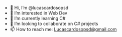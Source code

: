 - 👋 Hi, I’m @lucascardosopsd
- 👀 I’m interested in Web Dev
- 🌱 I’m currently learning C#
- 💞️ I’m looking to collaborate on C# projects
- 📫 How to reach me: Lucascardosopsd@gmail.com
